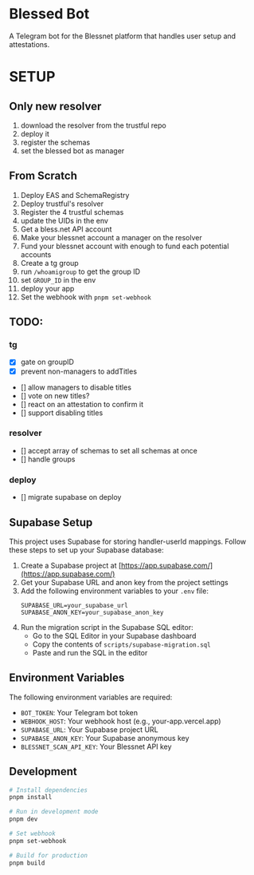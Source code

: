 # Blessed Bot

A Telegram bot for the Blessnet platform that handles user setup and attestations.

# SETUP

## Only new resolver

1. download the resolver from the trustful repo
2. deploy it
3. register the schemas
4. set the blessed bot as manager

## From Scratch
1. Deploy EAS and SchemaRegistry
2. Deploy trustful's resolver
3. Register the 4 trustful schemas
4. update the UIDs in the env
5. Get a bless.net API account
6. Make your blessnet account a manager on the resolver
7. Fund your blessnet account with enough to fund each potential accounts
8. Create a tg group
9. run `/whoamigroup` to get the group ID
10. set `GROUP_ID` in the env
11. deploy your app
12. Set the webhook with `pnpm set-webhook`

## TODO:


### tg

- [x] gate on groupID
- [x] prevent non-managers to addTitles
- [] allow managers to disable titles
- [] vote on new titles?
- [] react on an attestation to confirm it
- [] support disabling titles

### resolver

- [] accept array of schemas to set all schemas at once
- [] handle groups

### deploy

- [] migrate supabase on deploy

## Supabase Setup

This project uses Supabase for storing handler-userId mappings. Follow these steps to set up your Supabase database:

1. Create a Supabase project at [https://app.supabase.com/](https://app.supabase.com/)
2. Get your Supabase URL and anon key from the project settings
3. Add the following environment variables to your `.env` file:
   ```
   SUPABASE_URL=your_supabase_url
   SUPABASE_ANON_KEY=your_supabase_anon_key
   ```
4. Run the migration script in the Supabase SQL editor:
   - Go to the SQL Editor in your Supabase dashboard
   - Copy the contents of `scripts/supabase-migration.sql`
   - Paste and run the SQL in the editor

## Environment Variables

The following environment variables are required:

- `BOT_TOKEN`: Your Telegram bot token
- `WEBHOOK_HOST`: Your webhook host (e.g., your-app.vercel.app)
- `SUPABASE_URL`: Your Supabase project URL
- `SUPABASE_ANON_KEY`: Your Supabase anonymous key
- `BLESSNET_SCAN_API_KEY`: Your Blessnet API key

## Development

```bash
# Install dependencies
pnpm install

# Run in development mode
pnpm dev

# Set webhook
pnpm set-webhook

# Build for production
pnpm build
```
